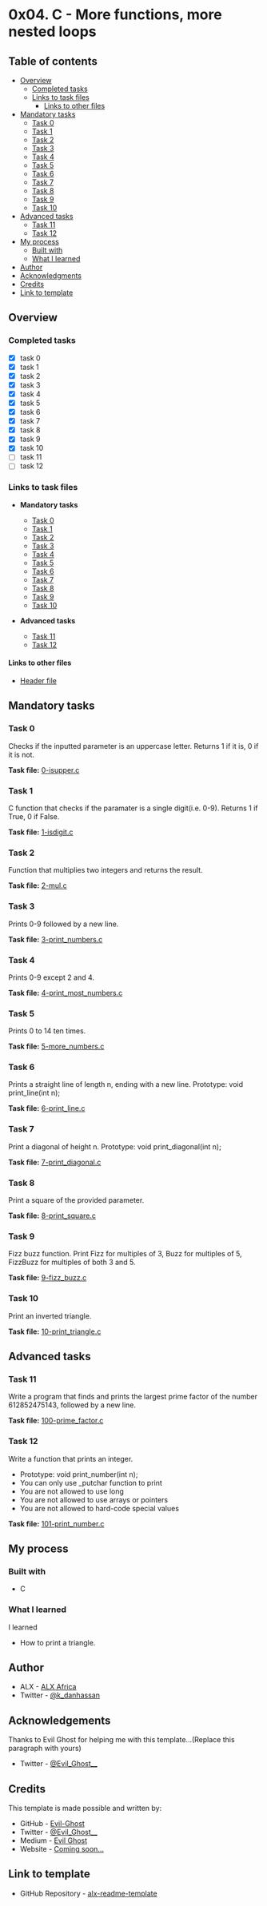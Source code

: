 # 0x04. C - More functions, more nested loops

## Table of contents

- [Overview](#overview)
  - [Completed tasks](#completed-tasks)
  - [Links to task files](#links-to-task-files)
    - [Links to other files](#links-to-other-files)
- [Mandatory tasks](#mandatory-tasks)
  - [Task 0](#task-0)
  - [Task 1](#task-1)
  - [Task 2](#task-2)
  - [Task 3](#task-3)
  - [Task 4](#task-4)
  - [Task 5](#task-5)
  - [Task 6](#task-6)
  - [Task 7](#task-7)
  - [Task 8](#task-8)
  - [Task 9](#task-9)
  - [Task 10](#task-10)
- [Advanced tasks](#advanced-tasks)
  - [Task 11](#task-11)
  - [Task 12](#task-12)
- [My process](#my-process)
  - [Built with](#built-with)
  - [What I learned](#what-i-learned)
- [Author](#author)
- [Acknowledgments](#acknowledgements)
- [Credits](#credits)
- [Link to template](#link-to-template)

## Overview

### Completed tasks

- [x] task 0
- [x] task 1
- [x] task 2
- [x] task 3
- [x] task 4
- [x] task 5
- [x] task 6
- [x] task 7
- [x] task 8
- [x] task 9
- [x] task 10
- [ ] task 11
- [ ] task 12

### Links to task files

- **Mandatory tasks**
  - [Task 0][Task 0]
  - [Task 1][Task 1]
  - [Task 2][Task 2]
  - [Task 3][Task 3]
  - [Task 4][Task 4]
  - [Task 5][Task 5]
  - [Task 6][Task 6]
  - [Task 7][Task 7]
  - [Task 8][Task 8]
  - [Task 9][Task 9]
  - [Task 10][Task 10]

- **Advanced tasks**
  - [Task 11][Task 11]
  - [Task 12][Task 12]

#### Links to other files
  - [Header file][Header file]

[Task 0]: ./0-isupper.c
[Task 1]: ./1-isdigit.c
[Task 2]: ./2-mul.c
[Task 3]: ./3-print_numbers.c
[Task 4]: ./4-print_most_numbers.c
[Task 5]: ./5-more_numbers.c
[Task 6]: ./6-print_line.c
[Task 7]: ./7-print_diagonal.c
[Task 8]: ./8-print_square.c
[Task 9]: ./9-fizz_buzz.c
[Task 10]: ./10-print_triangle.c
[Task 11]: ./100-prime_factor.c
[Task 12]: ./101-print_number.c
[Header file]: ./main.h

## Mandatory tasks

### Task 0
Checks if the inputted parameter is an uppercase letter. Returns 1 if it is, 0 if it is not.

**Task file:** [0-isupper.c][Task 0]

### Task 1
C function that checks if the paramater is a single digit(i.e. 0-9). Returns 1 if True, 0 if False.

**Task file:** [1-isdigit.c][Task 1]

### Task 2
Function that multiplies two integers and returns the result.

**Task file:** [2-mul.c][Task 2]

### Task 3
Prints 0-9 followed by a new line.

**Task file:** [3-print\_numbers.c][Task 3]

### Task 4
Prints 0-9 except 2 and 4.

**Task file:** [4-print\_most\_numbers.c][Task 4]

### Task 5
Prints 0 to 14 ten times.

**Task file:** [5-more\_numbers.c][Task 5]

### Task 6
Prints a straight line of length n, ending with a new line.
Prototype: void print\_line(int n);

**Task file:** [6-print\_line.c][Task 6]

### Task 7
Print a diagonal of height n. Prototype: void print\_diagonal(int n);

**Task file:** [7-print\_diagonal.c][Task 7]

### Task 8
Print a square of the provided parameter.

**Task file:** [8-print\_square.c][Task 8]

### Task 9
Fizz buzz function. Print Fizz for multiples of 3, Buzz for multiples of 5, FizzBuzz for multiples of both 3 and 5.

**Task file:** [9-fizz\_buzz.c][Task 9]

### Task 10
Print an inverted triangle.

**Task file:** [10-print\_triangle.c][Task 10]


## Advanced tasks

### Task 11
Write a program that finds and prints the largest prime factor of the number 612852475143, followed by a new line.

**Task file:** [100-prime\_factor.c][Task 11]

### Task 12
Write a function that prints an integer.
- Prototype: void print\_number(int n);
- You can only use \_putchar function to print
- You are not allowed to use long
- You are not allowed to use arrays or pointers
- You are not allowed to hard-code special values

**Task file:** [101-print\_number.c][Task 12]


## My process

### Built with

- C

### What I learned

I learned
- How to print a triangle.


## Author

- ALX - [ALX Africa](https://www.alxafrica.com)
- Twitter - [@k\_danhassan](https://twitter.com/k_danhassan)

## Acknowledgements

Thanks to Evil Ghost for helping me with this template...(Replace this paragraph with yours)  
- Twitter - [@Evil\_Ghost\_\_](https://www.twitter.com/evil_ghost__)

## Credits

This template is made possible and written by:
- GitHub - [Evil-Ghost](https://github.com/Evil-Ghost)
- Twitter - [@Evil\_Ghost\_\_](https://www.twitter.com/evil_ghost__)
- Medium - [Evil Ghost](https://medium.com/@evilghost)
- Website - [Coming soon...](#)

## Link to template

- GitHub Repository - [alx-readme-template](https://github.com/Evil-Ghost/alx-readme-template)
